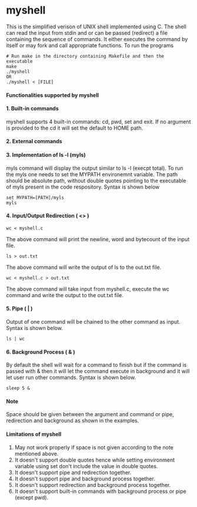 # myshell
This is the simplified verison of UNIX shell implemented using C. The shell can read the input from stdin and or can be passed (redirect) a file containing the sequence of commands. It either executes the command by itself or may fork and call appropriate functions.
To run the programs
```
# Run make in the directory containing Makefile and then the executable
make
./myshell 
OR 
./myshell < [FILE]
```
#### Functionalities supported by myshell
#### 1. Built-in commands
myshell supports 4 built-in commands: cd, pwd, set and exit.
If no argument is provided to the cd it will set the default to HOME path.
#### 2. External commands
#### 3. Implementation of ls -l (myls)
myls command will display the output similar to ls -l (execpt total). To run the myls one needs to set the MYPATH environemnt variable. The path should be absolute path, without double quotes pointing to the executable of myls present in the code respository. Syntax is shown below
```
set MYPATH=[PATH]/myls
myls
```
#### 4. Input/Output Redirection ( <> )
```
wc < myshell.c
```
The above command will print the newline, word and bytecount of the input file.
```
ls > out.txt
```
The above command will write the output of ls to the out.txt file.
```
wc < myshell.c > out.txt
```
The above command will take input from myshell.c, execute the wc command and write the output to the out.txt file.
#### 5. Pipe ( | )
Output of one command will be chained to the other command as input. Syntax is shown below.
```
ls | wc
```
#### 6. Background Process ( & )
By default the shell will wait for a command to finish but if the command is passed with & then it will let the command execute in background and it will let user run other commands. Syntax is shown below.
```
sleep 5 &
```
#### Note
Space should be given between the argument and command or pipe, redirection and background as shown in the examples.

#### Limitations of myshell
1. May not work properly if space is not given according to the note mentioned above.
2. It doesn't support double quotes hence while setting environment variable using set don't include the value in double quotes.
3. It doesn't support pipe and redirection together.
4. It doesn't support pipe and background process together.
5. It doesn't support redirection and background process together.
6. It doesn't support built-in commands with background process or pipe (except pwd). 
